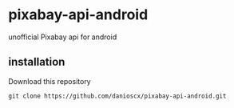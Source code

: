 # pixabay-api-android
unofficial Pixabay api for android

## installation
Download this repository 
```github
git clone https://github.com/danioscx/pixabay-api-android.git
```
